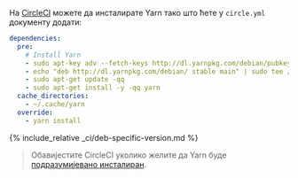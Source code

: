 На [CircleCI](https://circleci.com/) можете да инсталирате Yarn тако што ћете у `circle.yml` документу додати:

```yml
dependencies:
  pre:
    # Install Yarn
    - sudo apt-key adv --fetch-keys http://dl.yarnpkg.com/debian/pubkey.gpg
    - echo "deb http://dl.yarnpkg.com/debian/ stable main" | sudo tee /etc/apt/sources.list.d/yarn.list
    - sudo apt-get update -qq
    - sudo apt-get install -y -qq yarn
  cache_directories:
    - ~/.cache/yarn
  override:
    - yarn install
```

{% include_relative _ci/deb-specific-version.md %}

> Обавијестите CircleCI уколико желите да Yarn буде [подразумијевано инсталиран](https://discuss.circleci.com/t/preinstall-yarn/7353).